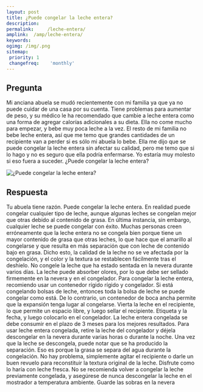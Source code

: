 ```yaml
---
layout: post
title: ¿Puede congelar la leche entera?  
description: 
permalink:     /leche-entera/
amplink:  /amp/leche-entera/
keywords: 
ogimg: /img/.png
sitemap:
 priority: 1
 changefreq:    'monthly'
---
```




## Pregunta

Mi anciana abuela se mudó recientemente con mi familia ya que ya no puede cuidar de una casa por su cuenta. Tiene problemas para aumentar de peso, y su médico le ha recomendado que cambie a leche entera como una forma de agregar calorías adicionales a su dieta. Ella no come mucho para empezar, y bebe muy poca leche a la vez. El resto de mi familia no bebe leche entera, así que me temo que grandes cantidades de un recipiente van a perder si es sólo mi abuela lo bebe. Ella me dijo que se puede congelar la leche entera sin afectar su calidad, pero me temo que si lo hago y no es seguro que ella podría enfermarse. Yo estaría muy molesto si eso fuera a suceder. ¿Puede congelar la leche entera?


![¿Puede congelar la leche entera?](https://sepuedecongelar.com/img/ "¿Puede congelar la leche entera?" )


## Respuesta

Tu abuela tiene razón. Puede congelar la leche entera. En realidad puede congelar cualquier tipo de leche, aunque algunas leches se congelan mejor que otras debido al contenido de grasa. En última instancia, sin embargo, cualquier leche se puede congelar con éxito. Muchas personas creen erróneamente que la leche entera no se congela bien porque tiene un mayor contenido de grasa que otras leches, lo que hace que el amarillo al congelarse y que resulta en más separación que con leche de contenido bajo en grasa. Dicho esto, la calidad de la leche no se ve afectada por la congelación, y el color y la textura se restablecen fácilmente tras el deshielo. No congele la leche que ha estado sentada en la nevera durante varios días. La leche puede absorber olores, por lo que debe ser sellado firmemente en la nevera y en el congelador.
Para congelar la leche entera, recomiendo usar un contenedor rígido rígido y congelador. Si está congelando bolsas de leche, entonces toda la bolsa de leche se puede congelar como está. De lo contrario, un contenedor de boca ancha permite que la expansión tenga lugar al congelarse. Vierta la leche en el recipiente, lo que permite un espacio libre, y luego sellar el recipiente. Etiqueta y la fecha, y luego colocarlo en el congelador. La leche entera congelada se debe consumir en el plazo de 3 meses para los mejores resultados.
Para usar leche entera congelada, retire la leche del congelador y déjela descongelar en la nevera durante varias horas o durante la noche. Una vez que la leche se descongela, puede notar que se ha producido la separación. Eso es porque la grasa se separa del agua durante la congelación. No hay problema, simplemente agitar el recipiente o darle un buen revuelo para reconstituir la textura original de la leche. Disfrute como lo haría con leche fresca. No se recomienda volver a congelar la leche previamente congelada, y asegúrese de nunca descongelar la leche en el mostrador a temperatura ambiente. Guarde las sobras en la nevera